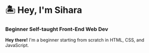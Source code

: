# 🏝️ Hey, I'm Sihara

### Beginner Self-taught Front-End Web Dev

<b>Hey there!</b> I'm a beginner starting from scratch in HTML, CSS, and JavaScript.

<!---
- 👋 Hi, I’m @wanasinghe-sihara
- 👀 I’m interested in ...
- 🌱 I’m currently learning ...
- 💞️ I’m looking to collaborate on ...
- 📫 How to reach me ...
wanasinghe-sihara/wanasinghe-sihara is a ✨ special ✨ repository because its `README.md` (this file) appears on your GitHub profile.
You can click the Preview link to take a look at your changes.
--->
